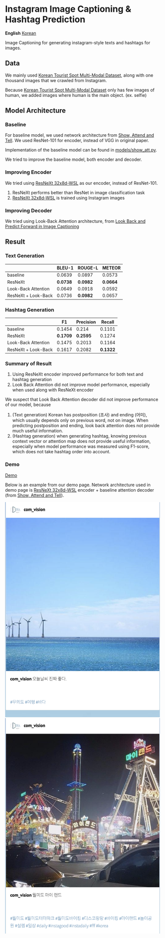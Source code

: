 # Instagram Image Captioning & Hashtag Prediction

**English**
[Korean](./README-ko.md)

Image Captioning for generating instagram-style texts and hashtags for images.

## Data

We mainly used [Korean Tourist Spot Multi-Modal Dataset](https://www.mdpi.com/2306-5729/4/4/139), along with one thousand images that we crawled from Instagram.

Because [Korean Tourist Spot Multi-Modal Dataset](https://www.mdpi.com/2306-5729/4/4/139) only has few images of human, we added images where human is the main object. (ex. selfie)

## Model Architecture

### Baseline

For baseline model, we used network architecture from [Show, Attend and Tell](https://arxiv.org/abs/1502.03044). We used ResNet-101 for encoder, instead of VGG in original paper.

Implementation of the baseline model can be found in [models/show_att.py](./models/show_att.py).

We tried to improve the baseline model, both encoder and decoder.

### Improving Encoder

We tried using [ResNeXt 32x8d-WSL](https://pytorch.org/hub/facebookresearch_WSL-Images_resnext/) as our encoder, instead of ResNet-101.

1. ResNeXt performs better than ResNet in image classification task
2. [ResNeXt 32x8d-WSL](https://pytorch.org/hub/facebookresearch_WSL-Images_resnext/) is trained using Instagram images

### Improving Decoder

We tried using Look-Back Attention architecture, from [Look Back and Predict Forward in Image Captioning](http://openaccess.thecvf.com/content_CVPR_2019/papers/Qin_Look_Back_and_Predict_Forward_in_Image_Captioning_CVPR_2019_paper.pdf)

## Result

<!--- 표 추가하기 --->

### Text Generation

|                     |   BLEU-1   |   ROUGE-L   |   METEOR   |
|---------------------|------------|-------------|------------|
| baseline            |   0.0639   |   0.0897    |   0.0573   |
| ResNeXt             | **0.0738** | **0.0982**  | **0.0664** |
| Look-Back Attention |   0.0649   |   0.0918    |   0.0592   |
| ResNeXt + Look-Back |   0.0736   | **0.0982**  |   0.0657   |

### Hashtag Generation

|                     |   F1       |   Precision   |   Recall   |
|---------------------|------------|---------------|------------|
| baseline            |   0.1454   |   0.214       |   0.1101   |
| ResNeXt             | **0.1709** | **0.2595**    |   0.1274   |
| Look-Back Attention |   0.1475   |   0.2013      |   0.1164   |
| ResNeXt + Look-Back |   0.1617   |   0.2082      | **0.1322** |

### Summary of Result

1. Using ResNeXt encoder improved performance for both text and hashtag generation
2. Look Back Attention did not improve model performance, especially when used along with ResNeXt encoder

We suspect that Look Back Attention decoder did not improve performance of our model, because

1. (Text generation) Korean has postposition (조사) and ending (어미), which usually depends only on previous word, not on image. When predicting postposition and ending,  look back attention does not provide much useful information.
2. (Hashtag generation) when generating hashtag, knowing previous context vector or attention map does not provide useful information, especially when model performance was measured using F1-score, which does not take hashtag order into account.

### Demo

[Demo](http://cv.diyaml.com)

Below is an example from our demo page. Network architecture used in demo page is [ResNeXt 32x8d-WSL](https://pytorch.org/hub/facebookresearch_WSL-Images_resnext/) encoder + baseline attention decoder (from [Show, Attend and Tell](https://arxiv.org/abs/1502.03044)).

![demo result 1](./result/demo-result-1.png)
![demo result 2](./result/demo-result-2.png)

